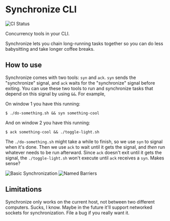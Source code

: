 # Synchronize CLI

![CI Status](https://github.com/hershal/synchronize-cli/actions/workflows/node.js.yml/badge.svg)


Concurrency tools in your CLI.

Synchronize lets you chain long-running tasks together so you can do less babysitting and take longer coffee breaks.

## How to use

Synchronize comes with two tools: `syn` and `ack`. `syn` sends the "synchronize" signal, and `ack` waits for the "synchronize" signal before exiting. You can use these two tools to run and synchronize tasks that depend on this signal by using `&&`. For example,

On window 1 you have this running:
```
$ ./do-something.sh && syn something-cool
```

And on window 2 you have this running:
```
$ ack something-cool && ./toggle-light.sh
```

The `./do-something.sh` might take a while to finish, so we use `syn` to signal when it's done. Then we use `ack` to wait until it gets the signal, and _then_ run whatever needs to be run afterward. Since `ack` doesn't exit until it gets the signal, the `./toggle-light.sh` won't execute until `ack` receives a `syn`. Makes sense?

![Basic Synchronization](https://i.imgur.com/EBxUXGC.gif)
![Named Barriers](https://i.imgur.com/lXPcKcb.gif)


## Limitations

Synchronize only works on the current host, not between two different computers. Sucks, I know. Maybe in the future it'll support networked sockets for synchronization. File a bug if you really want it.
